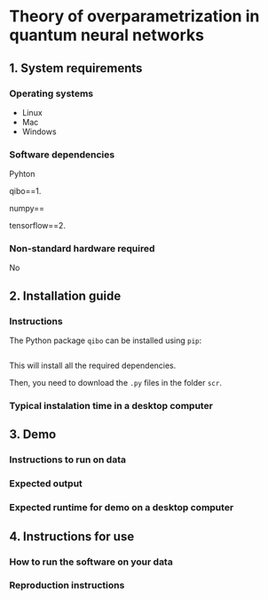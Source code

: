 # Theory of overparametrization in quantum neural networks

## 1. System requirements

### Operating systems

- Linux
- Mac
- Windows

### Software dependencies

Pyhton 

qibo==1.

numpy==

tensorflow==2.

### Non-standard hardware required

No

## 2. Installation guide

### Instructions

The Python package `qibo` can be installed using `pip`:

```pip instal qibo==1.
```
This will install all the required dependencies.

Then, you need to download the `.py` files in the folder `scr`.

### Typical instalation time in a desktop computer


## 3. Demo

### Instructions to run on data

### Expected output

### Expected runtime for demo on a desktop computer

## 4. Instructions for use

### How to run the software on your data

### Reproduction instructions



